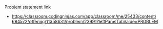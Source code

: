 Problem statement link
 - https://classroom.codingninjas.com/app/classroom/me/25433/content/694572/offering/11358631/problem/23991?leftPanelTabValue=PROBLEM